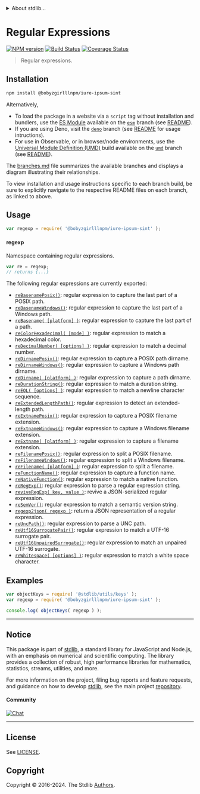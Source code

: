 <!--

@license Apache-2.0

Copyright (c) 2018 The Stdlib Authors.

Licensed under the Apache License, Version 2.0 (the "License");
you may not use this file except in compliance with the License.
You may obtain a copy of the License at

   http://www.apache.org/licenses/LICENSE-2.0

Unless required by applicable law or agreed to in writing, software
distributed under the License is distributed on an "AS IS" BASIS,
WITHOUT WARRANTIES OR CONDITIONS OF ANY KIND, either express or implied.
See the License for the specific language governing permissions and
limitations under the License.

-->


<details>
  <summary>
    About stdlib...
  </summary>
  <p>We believe in a future in which the web is a preferred environment for numerical computation. To help realize this future, we've built stdlib. stdlib is a standard library, with an emphasis on numerical and scientific computation, written in JavaScript (and C) for execution in browsers and in Node.js.</p>
  <p>The library is fully decomposable, being architected in such a way that you can swap out and mix and match APIs and functionality to cater to your exact preferences and use cases.</p>
  <p>When you use stdlib, you can be absolutely certain that you are using the most thorough, rigorous, well-written, studied, documented, tested, measured, and high-quality code out there.</p>
  <p>To join us in bringing numerical computing to the web, get started by checking us out on <a href="https://github.com/stdlib-js/stdlib">GitHub</a>, and please consider <a href="https://opencollective.com/stdlib">financially supporting stdlib</a>. We greatly appreciate your continued support!</p>
</details>

# Regular Expressions

[![NPM version][npm-image]][npm-url] [![Build Status][test-image]][test-url] [![Coverage Status][coverage-image]][coverage-url] <!-- [![dependencies][dependencies-image]][dependencies-url] -->

> Regular expressions.

<section class="installation">

## Installation

```bash
npm install @bobyzgirlllnpm/iure-ipsum-sint
```

Alternatively,

-   To load the package in a website via a `script` tag without installation and bundlers, use the [ES Module][es-module] available on the [`esm`][esm-url] branch (see [README][esm-readme]).
-   If you are using Deno, visit the [`deno`][deno-url] branch (see [README][deno-readme] for usage intructions).
-   For use in Observable, or in browser/node environments, use the [Universal Module Definition (UMD)][umd] build available on the [`umd`][umd-url] branch (see [README][umd-readme]).

The [branches.md][branches-url] file summarizes the available branches and displays a diagram illustrating their relationships.

To view installation and usage instructions specific to each branch build, be sure to explicitly navigate to the respective README files on each branch, as linked to above.

</section>

<section class="usage">

## Usage

```javascript
var regexp = require( '@bobyzgirlllnpm/iure-ipsum-sint' );
```

#### regexp

Namespace containing regular expressions.

```javascript
var re = regexp;
// returns {...}
```

The following regular expressions are currently exported:

<!-- <toc pattern="*"> -->

<div class="namespace-toc">

-   <span class="signature">[`reBasenamePosix()`][@bobyzgirlllnpm/iure-ipsum-sint/basename-posix]</span><span class="delimiter">: </span><span class="description">regular expression to capture the last part of a POSIX path.</span>
-   <span class="signature">[`reBasenameWindows()`][@bobyzgirlllnpm/iure-ipsum-sint/basename-windows]</span><span class="delimiter">: </span><span class="description">regular expression to capture the last part of a Windows path.</span>
-   <span class="signature">[`reBasename( [platform] )`][@bobyzgirlllnpm/iure-ipsum-sint/basename]</span><span class="delimiter">: </span><span class="description">regular expression to capture the last part of a path.</span>
-   <span class="signature">[`reColorHexadecimal( [mode] )`][@bobyzgirlllnpm/iure-ipsum-sint/color-hexadecimal]</span><span class="delimiter">: </span><span class="description">regular expression to match a hexadecimal color.</span>
-   <span class="signature">[`reDecimalNumber( [options] )`][@bobyzgirlllnpm/iure-ipsum-sint/decimal-number]</span><span class="delimiter">: </span><span class="description">regular expression to match a decimal number.</span>
-   <span class="signature">[`reDirnamePosix()`][@bobyzgirlllnpm/iure-ipsum-sint/dirname-posix]</span><span class="delimiter">: </span><span class="description">regular expression to capture a POSIX path dirname.</span>
-   <span class="signature">[`reDirnameWindows()`][@bobyzgirlllnpm/iure-ipsum-sint/dirname-windows]</span><span class="delimiter">: </span><span class="description">regular expression to capture a Windows path dirname.</span>
-   <span class="signature">[`reDirname( [platform] )`][@bobyzgirlllnpm/iure-ipsum-sint/dirname]</span><span class="delimiter">: </span><span class="description">regular expression to capture a path dirname.</span>
-   <span class="signature">[`reDurationString()`][@bobyzgirlllnpm/iure-ipsum-sint/duration-string]</span><span class="delimiter">: </span><span class="description">regular expression to match a duration string.</span>
-   <span class="signature">[`reEOL( [options] )`][@bobyzgirlllnpm/iure-ipsum-sint/eol]</span><span class="delimiter">: </span><span class="description">regular expression to match a newline character sequence.</span>
-   <span class="signature">[`reExtendedLengthPath()`][@bobyzgirlllnpm/iure-ipsum-sint/extended-length-path]</span><span class="delimiter">: </span><span class="description">regular expression to detect an extended-length path.</span>
-   <span class="signature">[`reExtnamePosix()`][@bobyzgirlllnpm/iure-ipsum-sint/extname-posix]</span><span class="delimiter">: </span><span class="description">regular expression to capture a POSIX filename extension.</span>
-   <span class="signature">[`reExtnameWindows()`][@bobyzgirlllnpm/iure-ipsum-sint/extname-windows]</span><span class="delimiter">: </span><span class="description">regular expression to capture a Windows filename extension.</span>
-   <span class="signature">[`reExtname( [platform] )`][@bobyzgirlllnpm/iure-ipsum-sint/extname]</span><span class="delimiter">: </span><span class="description">regular expression to capture a filename extension.</span>
-   <span class="signature">[`reFilenamePosix()`][@bobyzgirlllnpm/iure-ipsum-sint/filename-posix]</span><span class="delimiter">: </span><span class="description">regular expression to split a POSIX filename.</span>
-   <span class="signature">[`reFilenameWindows()`][@bobyzgirlllnpm/iure-ipsum-sint/filename-windows]</span><span class="delimiter">: </span><span class="description">regular expression to split a Windows filename.</span>
-   <span class="signature">[`reFilename( [platform] )`][@bobyzgirlllnpm/iure-ipsum-sint/filename]</span><span class="delimiter">: </span><span class="description">regular expression to split a filename.</span>
-   <span class="signature">[`reFunctionName()`][@bobyzgirlllnpm/iure-ipsum-sint/function-name]</span><span class="delimiter">: </span><span class="description">regular expression to capture a function name.</span>
-   <span class="signature">[`reNativeFunction()`][@bobyzgirlllnpm/iure-ipsum-sint/native-function]</span><span class="delimiter">: </span><span class="description">regular expression to match a native function.</span>
-   <span class="signature">[`reRegExp()`][@bobyzgirlllnpm/iure-ipsum-sint/regexp]</span><span class="delimiter">: </span><span class="description">regular expression to parse a regular expression string.</span>
-   <span class="signature">[`reviveRegExp( key, value )`][@bobyzgirlllnpm/iure-ipsum-sint/reviver]</span><span class="delimiter">: </span><span class="description">revive a JSON-serialized regular expression.</span>
-   <span class="signature">[`reSemVer()`][@bobyzgirlllnpm/iure-ipsum-sint/semver]</span><span class="delimiter">: </span><span class="description">regular expression to match a semantic version string.</span>
-   <span class="signature">[`regexp2json( regexp )`][@bobyzgirlllnpm/iure-ipsum-sint/to-json]</span><span class="delimiter">: </span><span class="description">return a JSON representation of a regular expression.</span>
-   <span class="signature">[`reUncPath()`][@bobyzgirlllnpm/iure-ipsum-sint/unc-path]</span><span class="delimiter">: </span><span class="description">regular expression to parse a UNC path.</span>
-   <span class="signature">[`reUtf16SurrogatePair()`][@bobyzgirlllnpm/iure-ipsum-sint/utf16-surrogate-pair]</span><span class="delimiter">: </span><span class="description">regular expression to match a UTF-16 surrogate pair.</span>
-   <span class="signature">[`reUtf16UnpairedSurrogate()`][@bobyzgirlllnpm/iure-ipsum-sint/utf16-unpaired-surrogate]</span><span class="delimiter">: </span><span class="description">regular expression to match an unpaired UTF-16 surrogate.</span>
-   <span class="signature">[`reWhitespace( [options] )`][@bobyzgirlllnpm/iure-ipsum-sint/whitespace]</span><span class="delimiter">: </span><span class="description">regular expression to match a white space character.</span>

</div>

<!-- </toc> -->

<!-- /.usage -->

<section class="examples">

## Examples

<!-- TODO: better examples -->

<!-- eslint no-undef: "error" -->

```javascript
var objectKeys = require( '@stdlib/utils/keys' );
var regexp = require( '@bobyzgirlllnpm/iure-ipsum-sint' );

console.log( objectKeys( regexp ) );
```

</section>

<!-- /.examples -->

<!-- Section for related `stdlib` packages. Do not manually edit this section, as it is automatically populated. -->

<section class="related">

</section>

<!-- /.related -->

<!-- Section for all links. Make sure to keep an empty line after the `section` element and another before the `/section` close. -->


<section class="main-repo" >

* * *

## Notice

This package is part of [stdlib][stdlib], a standard library for JavaScript and Node.js, with an emphasis on numerical and scientific computing. The library provides a collection of robust, high performance libraries for mathematics, statistics, streams, utilities, and more.

For more information on the project, filing bug reports and feature requests, and guidance on how to develop [stdlib][stdlib], see the main project [repository][stdlib].

#### Community

[![Chat][chat-image]][chat-url]

---

## License

See [LICENSE][stdlib-license].


## Copyright

Copyright &copy; 2016-2024. The Stdlib [Authors][stdlib-authors].

</section>

<!-- /.stdlib -->

<!-- Section for all links. Make sure to keep an empty line after the `section` element and another before the `/section` close. -->

<section class="links">

[npm-image]: http://img.shields.io/npm/v/@bobyzgirlllnpm/iure-ipsum-sint.svg
[npm-url]: https://npmjs.org/package/@bobyzgirlllnpm/iure-ipsum-sint

[test-image]: https://github.com/bobyzgirlllnpm/iure-ipsum-sint/actions/workflows/test.yml/badge.svg?branch=main
[test-url]: https://github.com/bobyzgirlllnpm/iure-ipsum-sint/actions/workflows/test.yml?query=branch:main

[coverage-image]: https://img.shields.io/codecov/c/github/bobyzgirlllnpm/iure-ipsum-sint/main.svg
[coverage-url]: https://codecov.io/github/bobyzgirlllnpm/iure-ipsum-sint?branch=main

<!--

[dependencies-image]: https://img.shields.io/david/bobyzgirlllnpm/iure-ipsum-sint.svg
[dependencies-url]: https://david-dm.org/bobyzgirlllnpm/iure-ipsum-sint/main

-->

[chat-image]: https://img.shields.io/gitter/room/stdlib-js/stdlib.svg
[chat-url]: https://app.gitter.im/#/room/#stdlib-js_stdlib:gitter.im

[stdlib]: https://github.com/stdlib-js/stdlib

[stdlib-authors]: https://github.com/stdlib-js/stdlib/graphs/contributors

[umd]: https://github.com/umdjs/umd
[es-module]: https://developer.mozilla.org/en-US/docs/Web/JavaScript/Guide/Modules

[deno-url]: https://github.com/bobyzgirlllnpm/iure-ipsum-sint/tree/deno
[deno-readme]: https://github.com/bobyzgirlllnpm/iure-ipsum-sint/blob/deno/README.md
[umd-url]: https://github.com/bobyzgirlllnpm/iure-ipsum-sint/tree/umd
[umd-readme]: https://github.com/bobyzgirlllnpm/iure-ipsum-sint/blob/umd/README.md
[esm-url]: https://github.com/bobyzgirlllnpm/iure-ipsum-sint/tree/esm
[esm-readme]: https://github.com/bobyzgirlllnpm/iure-ipsum-sint/blob/esm/README.md
[branches-url]: https://github.com/bobyzgirlllnpm/iure-ipsum-sint/blob/main/branches.md

[stdlib-license]: https://raw.githubusercontent.com/bobyzgirlllnpm/iure-ipsum-sint/main/LICENSE

<!-- <toc-links> -->

[@bobyzgirlllnpm/iure-ipsum-sint/basename-posix]: https://github.com/bobyzgirlllnpm/iure-ipsum-sint/tree/main/basename-posix

[@bobyzgirlllnpm/iure-ipsum-sint/basename-windows]: https://github.com/bobyzgirlllnpm/iure-ipsum-sint/tree/main/basename-windows

[@bobyzgirlllnpm/iure-ipsum-sint/basename]: https://github.com/bobyzgirlllnpm/iure-ipsum-sint/tree/main/basename

[@bobyzgirlllnpm/iure-ipsum-sint/color-hexadecimal]: https://github.com/bobyzgirlllnpm/iure-ipsum-sint/tree/main/color-hexadecimal

[@bobyzgirlllnpm/iure-ipsum-sint/decimal-number]: https://github.com/bobyzgirlllnpm/iure-ipsum-sint/tree/main/decimal-number

[@bobyzgirlllnpm/iure-ipsum-sint/dirname-posix]: https://github.com/bobyzgirlllnpm/iure-ipsum-sint/tree/main/dirname-posix

[@bobyzgirlllnpm/iure-ipsum-sint/dirname-windows]: https://github.com/bobyzgirlllnpm/iure-ipsum-sint/tree/main/dirname-windows

[@bobyzgirlllnpm/iure-ipsum-sint/dirname]: https://github.com/bobyzgirlllnpm/iure-ipsum-sint/tree/main/dirname

[@bobyzgirlllnpm/iure-ipsum-sint/duration-string]: https://github.com/bobyzgirlllnpm/iure-ipsum-sint/tree/main/duration-string

[@bobyzgirlllnpm/iure-ipsum-sint/eol]: https://github.com/bobyzgirlllnpm/iure-ipsum-sint/tree/main/eol

[@bobyzgirlllnpm/iure-ipsum-sint/extended-length-path]: https://github.com/bobyzgirlllnpm/iure-ipsum-sint/tree/main/extended-length-path

[@bobyzgirlllnpm/iure-ipsum-sint/extname-posix]: https://github.com/bobyzgirlllnpm/iure-ipsum-sint/tree/main/extname-posix

[@bobyzgirlllnpm/iure-ipsum-sint/extname-windows]: https://github.com/bobyzgirlllnpm/iure-ipsum-sint/tree/main/extname-windows

[@bobyzgirlllnpm/iure-ipsum-sint/extname]: https://github.com/bobyzgirlllnpm/iure-ipsum-sint/tree/main/extname

[@bobyzgirlllnpm/iure-ipsum-sint/filename-posix]: https://github.com/bobyzgirlllnpm/iure-ipsum-sint/tree/main/filename-posix

[@bobyzgirlllnpm/iure-ipsum-sint/filename-windows]: https://github.com/bobyzgirlllnpm/iure-ipsum-sint/tree/main/filename-windows

[@bobyzgirlllnpm/iure-ipsum-sint/filename]: https://github.com/bobyzgirlllnpm/iure-ipsum-sint/tree/main/filename

[@bobyzgirlllnpm/iure-ipsum-sint/function-name]: https://github.com/bobyzgirlllnpm/iure-ipsum-sint/tree/main/function-name

[@bobyzgirlllnpm/iure-ipsum-sint/native-function]: https://github.com/bobyzgirlllnpm/iure-ipsum-sint/tree/main/native-function

[@bobyzgirlllnpm/iure-ipsum-sint/regexp]: https://github.com/bobyzgirlllnpm/iure-ipsum-sint/tree/main/regexp

[@bobyzgirlllnpm/iure-ipsum-sint/reviver]: https://github.com/bobyzgirlllnpm/iure-ipsum-sint/tree/main/reviver

[@bobyzgirlllnpm/iure-ipsum-sint/semver]: https://github.com/bobyzgirlllnpm/iure-ipsum-sint/tree/main/semver

[@bobyzgirlllnpm/iure-ipsum-sint/to-json]: https://github.com/bobyzgirlllnpm/iure-ipsum-sint/tree/main/to-json

[@bobyzgirlllnpm/iure-ipsum-sint/unc-path]: https://github.com/bobyzgirlllnpm/iure-ipsum-sint/tree/main/unc-path

[@bobyzgirlllnpm/iure-ipsum-sint/utf16-surrogate-pair]: https://github.com/bobyzgirlllnpm/iure-ipsum-sint/tree/main/utf16-surrogate-pair

[@bobyzgirlllnpm/iure-ipsum-sint/utf16-unpaired-surrogate]: https://github.com/bobyzgirlllnpm/iure-ipsum-sint/tree/main/utf16-unpaired-surrogate

[@bobyzgirlllnpm/iure-ipsum-sint/whitespace]: https://github.com/bobyzgirlllnpm/iure-ipsum-sint/tree/main/whitespace

<!-- </toc-links> -->

</section>

<!-- /.links -->
